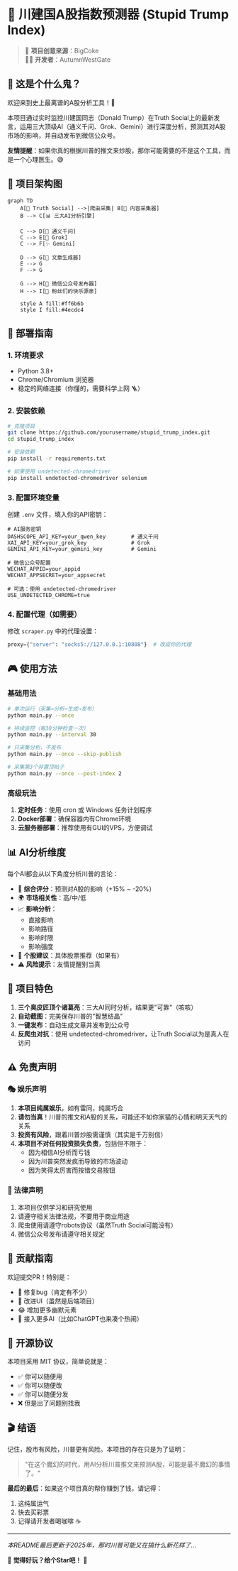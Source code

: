 # 🎺 川建国A股指数预测器 (Stupid Trump Index) 

> 🎯 **项目创意来源**：BigCoke  
> 👨‍💻 **开发者**：AutumnWestGate

## 🤔 这是个什么鬼？

欢迎来到史上最离谱的A股分析工具！🎉

本项目通过实时监控川建国同志（Donald Trump）在Truth Social上的最新发言，运用三大顶级AI（通义千问、Grok、Gemini）进行深度分析，预测其对A股市场的影响，并自动发布到微信公众号。

**友情提醒**：如果你真的根据川普的推文来炒股，那你可能需要的不是这个工具，而是一个心理医生。😅

## 🎨 项目架构图

```mermaid
graph TD
    A[🎺 Truth Social] -->|爬虫采集| B[📸 内容采集器]
    B --> C[📊 三大AI分析引擎]
    
    C --> D[🤖 通义千问]
    C --> E[🧠 Grok]  
    C --> F[✨ Gemini]
    
    D --> G[📝 文章生成器]
    E --> G
    F --> G
    
    G --> H[📱 微信公众号发布器]
    H --> I[🎉 粉丝们的快乐源泉]
    
    style A fill:#ff6b6b
    style I fill:#4ecdc4
```

## 🚀 部署指南

### 1. 环境要求

- Python 3.8+
- Chrome/Chromium 浏览器
- 稳定的网络连接（你懂的，需要科学上网 🪜）

### 2. 安装依赖

```bash
# 克隆项目
git clone https://github.com/yourusername/stupid_trump_index.git
cd stupid_trump_index

# 安装依赖
pip install -r requirements.txt

# 如果使用 undetected-chromedriver
pip install undetected-chromedriver selenium
```

### 3. 配置环境变量

创建 `.env` 文件，填入你的API密钥：

```env
# AI服务密钥
DASHSCOPE_API_KEY=your_qwen_key        # 通义千问
XAI_API_KEY=your_grok_key              # Grok  
GEMINI_API_KEY=your_gemini_key         # Gemini

# 微信公众号配置
WECHAT_APPID=your_appid
WECHAT_APPSECRET=your_appsecret

# 可选：使用 undetected-chromedriver
USE_UNDETECTED_CHROME=true
```

### 4. 配置代理（如需要）

修改 `scraper.py` 中的代理设置：

```python
proxy={"server": "socks5://127.0.0.1:10808"}  # 改成你的代理
```

## 🎮 使用方法

### 基础用法

```bash
# 单次运行（采集→分析→生成→发布）
python main.py --once

# 持续监控（每30分钟检查一次）
python main.py --interval 30

# 只采集分析，不发布
python main.py --once --skip-publish

# 采集第3个非置顶帖子
python main.py --once --post-index 2
```

### 高级玩法

1. **定时任务**：使用 cron 或 Windows 任务计划程序
2. **Docker部署**：确保容器内有Chrome环境
3. **云服务器部署**：推荐使用有GUI的VPS，方便调试

## 📊 AI分析维度

每个AI都会从以下角度分析川普的言论：

- 🎯 **综合评分**：预测对A股的影响（+15% ~ -20%）
- 🌍 **市场相关性**：高/中/低
- 📈 **影响分析**：
  - 直接影响
  - 影响路径
  - 影响时限
  - 影响强度
- 💎 **个股建议**：具体股票推荐（如果有）
- ⚠️ **风险提示**：友情提醒别当真

## 🎪 项目特色

1. **三个臭皮匠顶个诸葛亮**：三大AI同时分析，结果更"可靠"（咳咳）
2. **自动截图**：完美保存川普的"智慧结晶"
3. **一键发布**：自动生成文章并发布到公众号
4. **反爬虫对抗**：使用 undetected-chromedriver，让Truth Social以为是真人在访问

## ⚠️ 免责声明

### 🎭 娱乐声明

1. **本项目纯属娱乐**，如有雷同，纯属巧合
2. **请勿当真**！川普的推文和A股的关系，可能还不如你家猫的心情和明天天气的关系
3. **投资有风险**，跟着川普炒股需谨慎（其实是千万别信）
4. **本项目不对任何投资损失负责**，包括但不限于：
   - 因为相信AI分析而亏钱
   - 因为川普突然发疯而导致的市场波动
   - 因为笑得太厉害而按错交易按钮

### 📜 法律声明

1. 本项目仅供学习和研究使用
2. 请遵守相关法律法规，不要用于商业用途
3. 爬虫使用请遵守robots协议（虽然Truth Social可能没有）
4. 微信公众号发布请遵守相关规定

## 🤝 贡献指南

欢迎提交PR！特别是：

- 🐛 修复bug（肯定有不少）
- 🎨 改进UI（虽然是后端项目）
- 😂 增加更多幽默元素
- 🧠 接入更多AI（比如ChatGPT也来凑个热闹）

## 📄 开源协议

本项目采用 MIT 协议，简单说就是：
- ✅ 你可以随便用
- ✅ 你可以随便改
- ✅ 你可以随便分发
- ❌ 但是出了问题别找我

## 🎬 结语

记住，股市有风险，川普更有风险。本项目的存在只是为了证明：

> "在这个魔幻的时代，用AI分析川普推文来预测A股，可能是最不魔幻的事情了。"

**最后的最后**：如果这个项目真的帮你赚到了钱，请记得：
1. 这纯属运气
2. 快去买彩票
3. 记得请开发者喝咖啡 ☕

---

*本README最后更新于2025年，那时川普可能又在搞什么新花样了...*

🌟 **觉得好玩？给个Star吧！** 🌟
